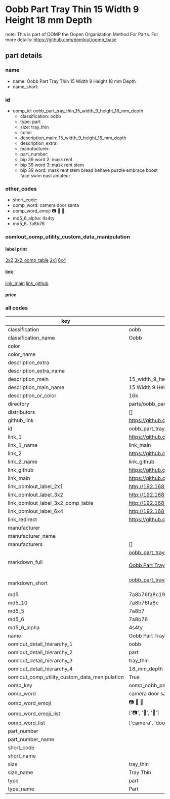 # Oobb Part Tray Thin 15 Width 9 Height 18 mm Depth  

note: This is part of OOMP the Oopen Organization Method For Parts. For more details: https://github.com/oomlout/oomp_base

##  part details
  







### name
* name: Oobb Part Tray Thin 15 Width 9 Height 18 mm Depth
* name_short: 
### id
* oomp_id: oobb_part_tray_thin_15_width_9_height_18_mm_depth
  * classification: oobb
  * type: part
  * size: tray_thin
  * color: 
  * description_main: 15_width_9_height_18_mm_depth
  * description_extra: 
  * manufacturer: 
  * part_number: 
  * bip 39 word 2: mask rent
  * bip 39 word 3: mask rent stem
  * bip 39 word: mask rent stem bread behave puzzle embrace boost face swim east amateur

### other_codes
* short_code: 
* oomp_word: camera door santa
* oomp_word_emoji :camera: :door: :santa:
* md5_6_alpha: 4s4ty
* md5_6: 7a8b76






### oomlout_oomp_utility_custom_data_manipulation
#### label print
[3x2](http://192.168.1.245:1112/?label=oomp%204s4ty)
[3x2_oomp_table](http://192.168.1.108:1112/?label=oomp%204s4ty)
[2x1](http://192.168.1.242:1112/?label=oomp%204s4ty)
[6x4](http://192.168.1.55:1112/?label=oomp%204s4ty)    

#### link

[link_main](https://github.com/oomlout/oomlout_oomp_version_1_messy/tree/main/parts/oobb_part_tray_thin_15_width_9_height_18_mm_depth) [link_github](https://github.com/oomlout/oomlout_oomp_version_1_messy/tree/main/parts/oobb_part_tray_thin_15_width_9_height_18_mm_depth)                             

#### price







### all codes 
| key | value |  
| --- | --- |  
| classification | oobb |  
| classification_name | Oobb |  
| color |  |  
| color_name |  |  
| description_extra |  |  
| description_extra_name |  |  
| description_main | 15_width_9_height_18_mm_depth |  
| description_main_name | 15 Width 9 Height 18 mm Depth |  
| description_or_color | 16k |  
| directory | parts/oobb_part_tray_thin_15_width_9_height_18_mm_depth |  
| distributors | [] |  
| github_link | https://github.com/oomlout/oomlout_oomp_part_src/tree/main/parts/oobb_part_tray_thin_15_width_9_height_18_mm_depth |  
| id | oobb_part_tray_thin_15_width_9_height_18_mm_depth |  
| link_1 | https://github.com/oomlout/oomlout_oomp_version_1_messy/tree/main/parts/oobb_part_tray_thin_15_width_9_height_18_mm_depth |  
| link_1_name | link_main |  
| link_2 | https://github.com/oomlout/oomlout_oomp_version_1_messy/tree/main/parts/oobb_part_tray_thin_15_width_9_height_18_mm_depth |  
| link_2_name | link_github |  
| link_github | https://github.com/oomlout/oomlout_oomp_version_1_messy/tree/main/parts/oobb_part_tray_thin_15_width_9_height_18_mm_depth |  
| link_main | https://github.com/oomlout/oomlout_oomp_version_1_messy/tree/main/parts/oobb_part_tray_thin_15_width_9_height_18_mm_depth |  
| link_oomlout_label_2x1 | http://192.168.1.242:1112/?label=oomp%204s4ty |  
| link_oomlout_label_3x2 | http://192.168.1.245:1112/?label=oomp%204s4ty |  
| link_oomlout_label_3x2_oomp_table | http://192.168.1.108:1112/?label=oomp%204s4ty |  
| link_oomlout_label_6x4 | http://192.168.1.55:1112/?label=oomp%204s4ty |  
| link_redirect | https://github.com/oomlout/oomlout_oomp_version_1_messy/tree/main/parts/oobb_part_tray_thin_15_width_9_height_18_mm_depth |  
| manufacturer |  |  
| manufacturer_name |  |  
| manufacturers | [] |  
| markdown_full | [oobb_part_tray_thin_15_width_9_height_18_mm_depth](none)<br>[](none)<br>[Oobb Part Tray Thin 15 Width 9 Height 18 Mm Depth](none)<br><br> |  
| markdown_short | [oobb_part_tray_thin_15_width_9_height_18_mm_depth](none)<br><br> |  
| md5 | 7a8b76fa8c19a912bb8a31b7aaad9443 |  
| md5_10 | 7a8b76fa8c |  
| md5_5 | 7a8b7 |  
| md5_6 | 7a8b76 |  
| md5_6_alpha | 4s4ty |  
| name | Oobb Part Tray Thin 15 Width 9 Height 18 mm Depth |  
| oomlout_detail_hierarchy_1 | oobb |  
| oomlout_detail_hierarchy_2 | part |  
| oomlout_detail_hierarchy_3 | tray_thin |  
| oomlout_detail_hierarchy_4 | 18_mm_depth |  
| oomlout_oomp_utility_custom_data_manipulation | True |  
| oomp_key | oomp_oobb_part_tray_thin_15_width_9_height_18_mm_depth |  
| oomp_word | camera door santa |  
| oomp_word_emoji | :camera: :door: :santa: |  
| oomp_word_emoji_list | [':camera:', ':door:', ':santa:'] |  
| oomp_word_list | ['camera', 'door', 'santa'] |  
| part_number |  |  
| part_number_name |  |  
| short_code |  |  
| short_name |  |  
| size | tray_thin |  
| size_name | Tray Thin |  
| type | part |  
| type_name | Part |  
